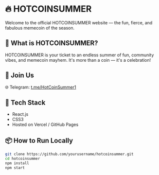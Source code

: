 # 🔥 HOTCOINSUMMER

Welcome to the official HOTCOINSUMMER website — the fun, fierce, and fabulous memecoin of the season.

## 🚀 What is HOTCOINSUMMER?

HOTCOINSUMMER is your ticket to an endless summer of fun, community vibes, and memecoin mayhem. It's more than a coin — it's a celebration!

## 💬 Join Us

🌐 Telegram: [t.me/HotCoinSummer1](https://t.me/HotCoinSummer1)

## 🧠 Tech Stack

- React.js
- CSS3
- Hosted on Vercel / GitHub Pages

## 📦 How to Run Locally

```bash
git clone https://github.com/yourusername/hotcoinsummer.git
cd hotcoinsummer
npm install
npm start
